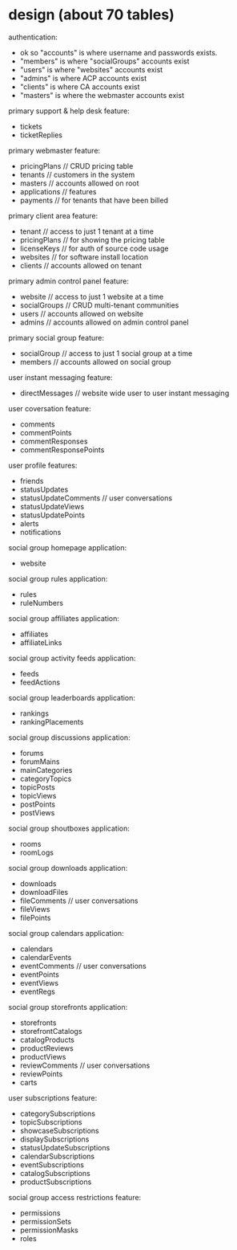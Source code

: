 design (about 70 tables)
========

authentication:
- ok so "accounts" is where username and passwords exists.
- "members" is where "socialGroups" accounts exist
- "users" is where "websites" accounts exist
- "admins" is where ACP accounts exist
- "clients" is where CA accounts exist
- "masters" is where the webmaster accounts exist

primary support & help desk feature:
- tickets
- ticketReplies

primary webmaster feature:
- pricingPlans // CRUD pricing table
- tenants // customers in the system
- masters // accounts allowed on root
- applications // features
- payments // for tenants that have been billed

primary client area feature:
- tenant // access to just 1 tenant at a time
- pricingPlans // for showing the pricing table
- licenseKeys // for auth of source code usage
- websites // for software install location
- clients // accounts allowed on tenant

primary admin control panel feature:
- website // access to just 1 website at a time
- socialGroups // CRUD multi-tenant communities
- users // accounts allowed on website
- admins // accounts allowed on admin control panel

primary social group feature:
- socialGroup // access to just 1 social group at a time
- members // accounts allowed on social group

user instant messaging feature:
- directMessages // website wide user to user instant messaging

user coversation feature:
- comments
- commentPoints
- commentResponses
- commentResponsePoints

user profile features:
- friends
- statusUpdates
- statusUpdateComments // user conversations
- statusUpdateViews
- statusUpdatePoints
- alerts
- notifications

social group homepage application:
- website

social group rules application:
- rules
- ruleNumbers

social group affiliates application:
- affiliates
- affiliateLinks

social group activity feeds application:
- feeds
- feedActions

social group leaderboards application:
- rankings
- rankingPlacements

social group discussions application:
- forums
- forumMains
- mainCategories
- categoryTopics
- topicPosts
- topicViews
- postPoints
- postViews

social group shoutboxes application:
- rooms
- roomLogs

social group downloads application:
- downloads
- downloadFiles
- fileComments // user conversations
- fileViews
- filePoints

social group calendars application:
- calendars
- calendarEvents
- eventComments // user conversations
- eventPoints
- eventViews
- eventRegs

social group storefronts application:
- storefronts
- storefrontCatalogs
- catalogProducts
- productReviews
- productViews
- reviewComments // user conversations
- reviewPoints
- carts

user subscriptions feature:
- categorySubscriptions
- topicSubscriptions
- showcaseSubscriptions
- displaySubscriptions
- statusUpdateSubscriptions
- calendarSubscriptions
- eventSubscriptions
- catalogSubscriptions
- productSubscriptions

social group access restrictions feature:
- permissions
- permissionSets
- permissionMasks
- roles